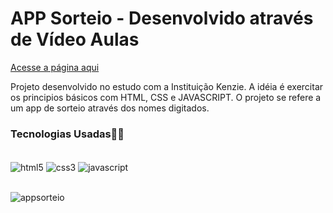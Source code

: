 # APP Sorteio - Desenvolvido através de Vídeo Aulas 

[Acesse a página aqui](https://sortearnomes.netlify.app/)

Projeto desenvolvido no estudo com a Instituição Kenzie.
A idéia é exercitar os principios básicos com HTML, CSS e JAVASCRIPT. O projeto se refere a um app de sorteio através dos nomes digitados.



### Tecnologias Usadas👩‍💻

<div style="display: inline_block"><br/>
<img align="center" alt="html5" src="https://img.shields.io/badge/HTML5-E34F26?style=for-the-badge&logo=html5&logoColor=white"/>
<img align="center" alt="css3" src="https://img.shields.io/badge/CSS3-1572B6?style=for-the-badge&logo=css3&logoColor=white"/>
<img align="center" alt="javascript" src="https://img.shields.io/badge/JavaScript-F7DF1E?style=for-the-badge&logo=javascript&logoColor=black"/>
</div> <br>

![appsorteio](https://user-images.githubusercontent.com/91149537/161875699-d96d0c52-e9c0-45eb-9d2c-e270fda71b47.png)
